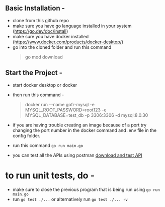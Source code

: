 ## Basic Installation  - 
- clone from this github repo 
- make sure you have go language installed in your system (https://go.dev/doc/install)
- make sure you have docker installed (https://www.docker.com/products/docker-desktop/)
- go into the cloned folder and run this command
   > go mod download

## Start the Project - 
- start docker desktop or docker
- then run this command - 
  > docker run --name gofr-mysql -e MYSQL_ROOT_PASSWORD=root123 -e MYSQL_DATABASE=test_db -p 3306:3306 -d mysql:8.0.30

- if you are having trouble creating an image because of a port try changing the port number in the docker command and .env file in the config folder.
- run this command `go run main.go`
- you can test all the APIs using postman [download and test API](/Car%20API%20collection.postman_collection.json) 

# to run unit tests, do -
- make sure to close the previous program that is being run using `go run main.go`
- run `go test ./...` or alternatively run `go test ./... -v`


 
